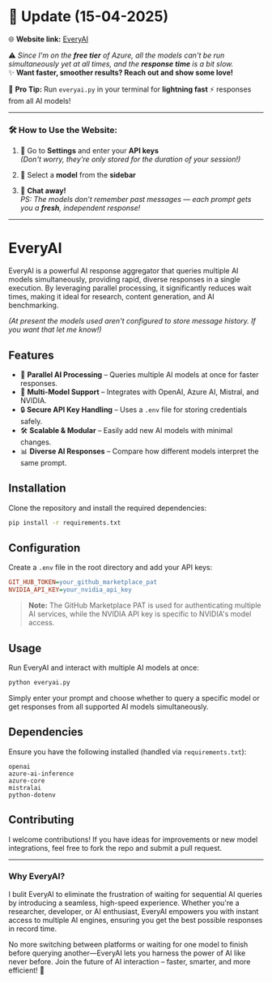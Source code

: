 # 🔄 Update (15-04-2025)

🌐 **Website link:** [EveryAI](https://everyai-f4e9fucdg2ddh8es.centralindia-01.azurewebsites.net/)  

⚠️ _Since I'm on the **free tier** of Azure, all the models can't be run simultaneously yet at all times, and the **response time** is a bit slow._  
✨ **Want faster, smoother results? Reach out and show some love!**  

🚀 **Pro Tip:** Run `everyai.py` in your terminal for **lightning fast** ⚡️ responses from all AI models!

---

### 🛠️ How to Use the Website:

1. 🔐 Go to **Settings** and enter your **API keys**  
   _(Don't worry, they're only stored for the duration of your session!)_

2. 🤖 Select a **model** from the **sidebar**

3. 💬 **Chat away!**  
   _PS: The models don’t remember past messages — each prompt gets you a **fresh**, independent response!_

---

# EveryAI

EveryAI is a powerful AI response aggregator that queries multiple AI models simultaneously, providing rapid, diverse responses in a single execution. By leveraging parallel processing, it significantly reduces wait times, making it ideal for research, content generation, and AI benchmarking. 

_(At present the models used aren't configured to store message history. If you want that let me know!)_

## Features
- 🚀 **Parallel AI Processing** – Queries multiple AI models at once for faster responses.
- 🤖 **Multi-Model Support** – Integrates with OpenAI, Azure AI, Mistral, and NVIDIA.
- 🔒 **Secure API Key Handling** – Uses a `.env` file for storing credentials safely.
- 🛠 **Scalable & Modular** – Easily add new AI models with minimal changes.
- 📊 **Diverse AI Responses** – Compare how different models interpret the same prompt.

## Installation
Clone the repository and install the required dependencies:
```bash
pip install -r requirements.txt
```

## Configuration
Create a `.env` file in the root directory and add your API keys:
```ini
GIT_HUB_TOKEN=your_github_marketplace_pat
NVIDIA_API_KEY=your_nvidia_api_key
```
> **Note:** The GitHub Marketplace PAT is used for authenticating multiple AI services, while the NVIDIA API key is specific to NVIDIA's model access.

## Usage
Run EveryAI and interact with multiple AI models at once:
```bash
python everyai.py
```
Simply enter your prompt and choose whether to query a specific model or get responses from all supported AI models simultaneously.

## Dependencies
Ensure you have the following installed (handled via `requirements.txt`):
```
openai
azure-ai-inference
azure-core
mistralai
python-dotenv
```

## Contributing
I welcome contributions! If you have ideas for improvements or new model integrations, feel free to fork the repo and submit a pull request.

---
### Why EveryAI?
I bulit EveryAI to eliminate the frustration of waiting for sequential AI queries by introducing a seamless, high-speed experience. Whether you're a researcher, developer, or AI enthusiast, EveryAI empowers you with instant access to multiple AI engines, ensuring you get the best possible responses in record time.

No more switching between platforms or waiting for one model to finish before querying another—EveryAI lets you harness the power of AI like never before. Join the future of AI interaction – faster, smarter, and more efficient! 🚀
